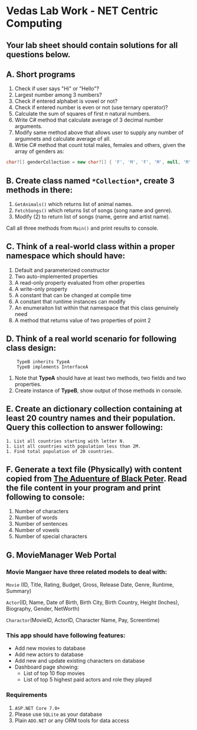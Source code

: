 # Vedas Lab Work - NET Centric Computing
## Your lab sheet should contain solutions for all questions below.

## A. Short programs  
1. Check if user says "Hi" or "Hello"?
1. Largest number among 3 numbers?
1. Check if entered alphabet is vowel or not?
1. Check if entered number is even or not (use ternary operator)?
1. Calculate the sum of squares of first *n* natural numbers.
1. Write C# method that calculate average of 3 decimal number arguments.
1. Modify same method above that allows user to supply any number of argumnets and calculate average of all.
1. Wrtie C# method that count total males, females and others, given the array of genders as:
```csharp
char?[] genderCollection = new char?[] { 'F', 'M', 'F', 'M', null, 'M', null, 'F', 'F', 'M', null, null, 'F', 'M', 'M' };
```

## B. Create class named `*Collection*`, create 3 methods in there: 
1. `GetAnimals()` which returns list of animal names. 
2. `FetchSongs()` which returns list of songs (song name and genre).
3. Modify (2) to return list of songs (name, genre and artist name).

Call all three methods from `Main()` and print results to console.

## C. Think of a real-world class within a proper namespace which should have:
1. Default and parameterized constructor
1. Two auto-implemented properties
1. A read-only property evaluated from other properties
1. A write-only property
1. A constant that can be changed at compile time
1. A constant that runtime instances can modify
1. An enumeraiton list within that namespace that this class genuinely need
1. A method that returns value of two properties of point 2


## D. Think of a real world scenario for following class design:
    
        TypeB inherits TypeA
        TypeB implements InterfaceA
    
  1. Note that **TypeA** should have at least two methods, two fields and two properties.
  1. Create instance of **TypeB**, show output of those methods in console.

## E. Create an dictionary collection containing at least 20 country names and their population. Query this collection to answer following:
    1. List all countries starting with letter N.
    1. List all countries with population less than 2M.
    1. Find total population of 20 countries.

## F. Generate a text file (Physically) with content copied from [The Aduenture of Black Peter](http://textfiles.com/stories/blackp.txt). Read the file content in your program and print following to console:
1. Number of characters
1. Number of words
1. Number of sentences
1. Number of vowels
1. Number of special characters


## G. MovieManager Web Portal
### Movie Mangaer have three related models to deal with:
`Movie` (ID, Title, Rating, Budget, Gross, Release Date, Genre, Runtime, Summary)

`Actor`(ID, Name, Date of Birth, Birth City, Birth Country, Height (Inches), Biography, Gender, NetWorth)

`Charactor`(MovieID, ActorID, Character Name, Pay, Screentime)

### This app should have following features:
* Add new movies to database
* Add new actors to database
* Add new and update existing characters on database
* Dashboard page showing:
  * List of top 10 flop movies
  * List of top 5 highest paid actors and role they played

### Requirements
  1. `ASP.NET Core 7.0+`
  1. Please use `SQLite` as your database
  1. Plain `ADO.NET` or any ORM tools for data access
